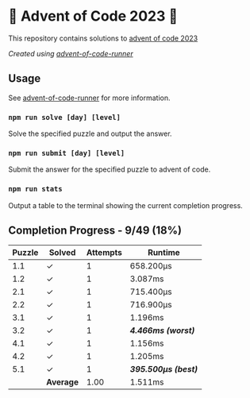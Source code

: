 # :santa: Advent of Code 2023 :christmas_tree:

This repository contains solutions to [advent of code 2023](https://adventofcode.com/2023) 

_Created using [advent-of-code-runner](https://github.com/beakerandjake/advent-of-code-runner)_

## Usage
See [advent-of-code-runner](https://github.com/beakerandjake/advent-of-code-runner) for more information.

### `npm run solve [day] [level]`
Solve the specified puzzle and output the answer.

### `npm run submit [day] [level]`
Submit the answer for the specified puzzle to advent of code.

### `npm run stats`
Output a table to the terminal showing the current completion progress.

<!--Please do not delete the following comments, they are required to save your stats to this file.-->
<!--START_AUTOGENERATED_COMPLETION_PROGRESS_SECTION-->
## Completion Progress - 9/49 (18%)

| Puzzle | Solved | Attempts | Runtime |
| --- | --- | --- | --- |
| 1.1 | ✓ | 1 | 658.200μs |
| 1.2 | ✓ | 1 | 3.087ms |
| 2.1 | ✓ | 1 | 715.400μs |
| 2.2 | ✓ | 1 | 716.900μs |
| 3.1 | ✓ | 1 | 1.196ms |
| 3.2 | ✓ | 1 | ***4.466ms (worst)*** |
| 4.1 | ✓ | 1 | 1.156ms |
| 4.2 | ✓ | 1 | 1.205ms |
| 5.1 | ✓ | 1 | ***395.500μs (best)*** |
|  | **Average** | 1.00 | 1.511ms |
<!--END_AUTOGENERATED_COMPLETION_PROGRESS_SECTION-->
